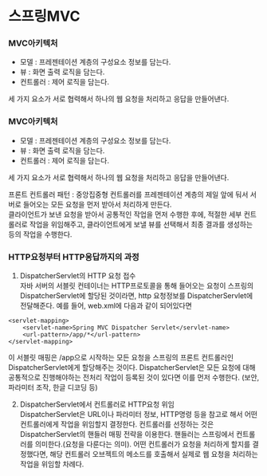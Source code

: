 # 스프링MVC 

### MVC아키텍처 

- 모델 : 프레젠테이션 계층의 구성요소 정보를 담는다.  
- 뷰 : 화면 출력 로직을 담는다.  
- 컨트롤러 : 제어 로직을 담는다.  

세 가지 요소가 서로 협력해서 하나의 웹 요청을 처리하고 응답을 만들어낸다.

### MVC아키텍처

- 모델 : 프레젠테이션 계층의 구성요소 정보를 담는다.  
- 뷰 : 화면 출력 로직을 담는다.  
- 컨트롤러 : 제어 로직을 담는다.  

세 가지 요소가 서로 협력해서 하나의 웹 요청을 처리하고 응답을 만들어낸다.

프론트 컨트롤러 패턴 : 중앙집중형 컨트롤러를 프레젠테이션 계층의 제일 앞에 둬서 서버로 들어오는 모든 요청을 먼저 받아서 처리하게 만든다.  
클라이언트가 보낸 요청을 받아서 공통적인 작업을 먼저 수행한 후에, 적절한 세부 컨트롤러로 작업을 위임해주고, 클라이언트에게 보낼 뷰를 선택해서 최종 결과를 생성하는 등의 작업을 수행한다.

### HTTP요청부터 HTTP응답까지의 과정
1. DispatcherServlet의 HTTP 요청 접수  
자바 서버의 서블릿 컨테이너는 HTTP프로토콜을 통해 들어오는 요청이 스프링의 DispatcherServlet에 할당된 것이라면, http 요청정보를 DispatcherServlet에 전달해준다.
예를 들어, web.xml에 다음과 같이 되어있다면
```
<servlet-mapping>
	<servlet-name>Spring MVC Dispatcher Servlet</servlet-name>
	<url-pattern>/app/*</url-pattern>
</servlet-mapping>
```
이 서블릿 매핑은 /app으로 시작하는 모든 요청을 스프링의 프론트 컨트롤러인 DispatcherServlet에게 할당해주는 것이다.
DispatcherServlet은 모든 요청에 대해 공통적으로 진행해야하는 전처리 작업이 등록된 것이 있다면 이를 먼저 수행한다. (보안, 파라미터 조작, 한글 디코딩 등)

2. DispatcherServlet에서 컨트롤러로 HTTP요청 위임  
DispatcherServlet은 URL이나 파라미터 정보, HTTP명령 등을 참고로 해서 어떤 컨트롤러에게 작업을 위임할지 결정한다. 컨트롤러를 선정하는 것은 DispatcherServlet의 핸들러 매핑 전략을 이용한다.
핸들러는 스프링에서 컨트롤러를 의미한다.(요청을 다룬다는 의미). 어떤 컨트롤러가 요청을 처리하게 할지를 결정했다면, 해당 컨트롤러 오브젝트의 메소드를 호출해서 실제로 웹 요청을 처리하는 작업을 위임할 차례다.
